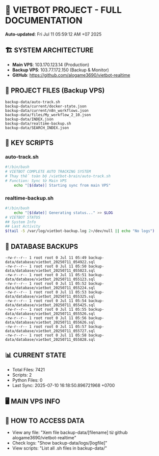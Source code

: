 # 🤖 VIETBOT PROJECT - FULL DOCUMENTATION
**Auto-updated**: Fri Jul 11 05:59:12 AM +07 2025

## 🏗️ SYSTEM ARCHITECTURE
- **Main VPS**: 103.170.123.14 (Production)
- **Backup VPS**: 103.77.172.150 (Backup & Monitor)
- **GitHub**: https://github.com/alogame3690/vietbot-realtime

## 📁 PROJECT FILES (Backup VPS)
```
backup-data/auto-track.sh
backup-data/current/docker-state.json
backup-data/current/n8n_workflows.json
backup-data/files/My_workflow_2_10.json
backup-data/INDEX.json
backup-data/realtime-backup.sh
backup-data/SEARCH_INDEX.json
```

## 🔧 KEY SCRIPTS
### auto-track.sh
```bash
#!/bin/bash
# VIETBOT COMPLETE AUTO TRACKING SYSTEM
# Thay thế toàn bộ /vietbot-brain/auto-track.sh
# Function: Sync từ Main VPS
    echo "[$(date)] Starting sync from main VPS"
```
### realtime-backup.sh
```bash
#!/bin/bash
    echo "[$(date)] Generating status..." >> $LOG
# VIETBOT STATUS
## System Info
## Last Activity
$(tail -5 /var/log/vietbot-backup.log 2>/dev/null || echo "No logs")
```

## 💾 DATABASE BACKUPS
```
-rw-r--r-- 1 root root 0 Jul 11 05:49 backup-data/database/vietbot_20250711_054922.sql
-rw-r--r-- 1 root root 0 Jul 11 05:50 backup-data/database/vietbot_20250711_055023.sql
-rw-r--r-- 1 root root 0 Jul 11 05:51 backup-data/database/vietbot_20250711_055123.sql
-rw-r--r-- 1 root root 0 Jul 11 05:52 backup-data/database/vietbot_20250711_055224.sql
-rw-r--r-- 1 root root 0 Jul 11 05:53 backup-data/database/vietbot_20250711_055325.sql
-rw-r--r-- 1 root root 0 Jul 11 05:54 backup-data/database/vietbot_20250711_055425.sql
-rw-r--r-- 1 root root 0 Jul 11 05:55 backup-data/database/vietbot_20250711_055526.sql
-rw-r--r-- 1 root root 0 Jul 11 05:56 backup-data/database/vietbot_20250711_055626.sql
-rw-r--r-- 1 root root 0 Jul 11 05:57 backup-data/database/vietbot_20250711_055727.sql
-rw-r--r-- 1 root root 0 Jul 11 05:58 backup-data/database/vietbot_20250711_055828.sql
```

## 📊 CURRENT STATE
- Total Files: 7421
- Scripts: 2
- Python Files: 0
- Last Sync: 2025-07-10 16:18:50.896721968 +0700

## 🖥️ MAIN VPS INFO


## 🚨 HOW TO ACCESS DATA
- View any file: "Xem file backup-data/[filename] từ github alogame3690/vietbot-realtime"
- Check logs: "Show backup-data/logs/[logfile]"
- View scripts: "List all .sh files in backup-data/"
